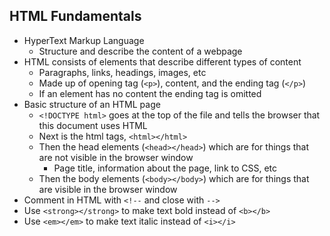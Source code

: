## HTML Fundamentals

- HyperText Markup Language
  - Structure and describe the content of a webpage
- HTML consists of elements that describe different types of content
  - Paragraphs, links, headings, images, etc
  - Made up of opening tag (`<p>`), content, and the ending tag (`</p>`)
  - If an element has no content the ending tag is omitted
- Basic structure of an HTML page
  - `<!DOCTYPE html>` goes at the top of the file and tells the browser that this document uses HTML
  - Next is the html tags, `<html></html>`
  - Then the head elements (`<head></head>`) which are for things that are not visible in the browser window
    - Page title, information about the page, link to CSS, etc
  - Then the body elements (`<body></body>`) which are for things that are visible in the browser window
- Comment in HTML with `<!--` and close with `-->`
- Use `<strong></strong>` to make text bold instead of `<b></b>`
- Use `<em></em>` to make text italic instead of `<i></i>`
